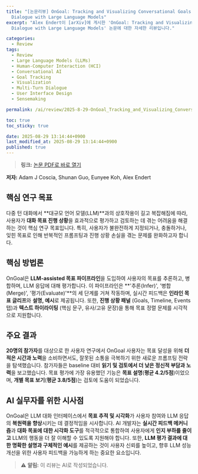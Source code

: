 ```yaml
---
title: "[논문리뷰] OnGoal: Tracking and Visualizing Conversational Goals in Multi-Turn
  Dialogue with Large Language Models"
excerpt: "Alex Endert이 [arXiv]에 게시한 'OnGoal: Tracking and Visualizing Conversational Goals in Multi-Turn
  Dialogue with Large Language Models' 논문에 대한 자세한 리뷰입니다."

categories:
  - Review
tags:
  - Review
  - Large Language Models (LLMs)
  - Human-Computer Interaction (HCI)
  - Conversational AI
  - Goal Tracking
  - Visualization
  - Multi-Turn Dialogue
  - User Interface Design
  - Sensemaking

permalink: /ai/review/2025-8-29-OnGoal_Tracking_and_Visualizing_Conversational_Goals_in_Multi-Turn_Dialogue_with_Large_Language_Models/

toc: true
toc_sticky: true

date: 2025-08-29 13:14:44+0900
last_modified_at: 2025-08-29 13:14:44+0900
published: true
---
```

> **링크:** [논문 PDF로 바로 열기](https://arxiv.org/abs/2508.21061)

**저자:** Adam J Coscia, Shunan Guo, Eunyee Koh, Alex Endert



## 핵심 연구 목표
다중 턴 대화에서 **대규모 언어 모델(LLM)**과의 상호작용이 길고 복잡해짐에 따라, 사용자가 **대화 목표 진행 상황**을 효과적으로 평가하고 검토하는 데 겪는 어려움을 해결하는 것이 핵심 연구 목표입니다. 특히, 사용자가 불완전하게 지정되거나, 충돌하거나, 잊힌 목표로 인해 반복적인 프롬프팅과 진행 상황 손실을 겪는 문제를 완화하고자 합니다.

## 핵심 방법론
OnGoal은 **LLM-assisted 목표 파이프라인**을 도입하여 사용자의 목표를 추론하고, 병합하며, LLM 응답에 대해 평가합니다. 이 파이프라인은 **'추론(Infer)', '병합(Merge)', '평가(Evaluate)'**의 세 단계를 거쳐 작동하며, 실시간 피드백은 **인라인 목표 글리프**와 **설명, 예시**로 제공됩니다. 또한, **진행 상황 패널** (Goals, Timeline, Events 탭)과 **텍스트 하이라이팅** (핵심 문구, 유사/고유 문장)을 통해 목표 정렬 문제를 시각적으로 지원합니다.

## 주요 결과
**20명의 참가자**를 대상으로 한 사용자 연구에서 OnGoal 사용자는 목표 달성을 위해 **더 적은 시간과 노력**을 소비하면서도, 잘못된 소통을 극복하기 위한 새로운 프롬프팅 전략을 탐색했습니다. 참가자들은 baseline 대비 **읽기 및 검토에서 더 낮은 정신적 부담과 노력**을 보고했습니다. 목표 평가에 가장 유용했던 기능은 **목표 설명**(**평균 4.2/5점**)이었으며, **개별 목표 보기**(**평균 3.8/5점**)는 검토에 도움이 되었습니다.

## AI 실무자를 위한 시사점
OnGoal은 LLM 대화 인터페이스에서 **목표 추적 및 시각화**가 사용자 참여와 LLM 응답의 **복원력을 향상**시키는 데 결정적임을 시사합니다. AI 개발자는 **실시간 피드백 메커니즘**과 **대화 목표에 대한 시각화 도구**를 적극적으로 통합하여 사용자에게 **인지 부하를 줄이고** LLM의 행동을 더 잘 이해할 수 있도록 지원해야 합니다. 또한, **LLM 평가 결과에 대한 명확한 설명과 구체적인 예시**를 제공하는 것이 사용자 신뢰를 높이고, 향후 LLM 성능 개선을 위한 사용자 피드백을 가능하게 하는 중요한 요소입니다.

> ⚠️ **알림:** 이 리뷰는 AI로 작성되었습니다.